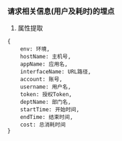 ### 请求相关信息(用户及耗时)的埋点
1. 属性提取
```
{
	env: 环境,
	hostName: 主机号,
	appName: 应用名,
	interfaceName: URL路径,
	account: 账号,
	username: 用户名,
	token: 授权Token,
	deptName: 部门名,
	startTime: 开始时间,
	endTime: 结束时间,
	cost: 总消耗时间
}
```
